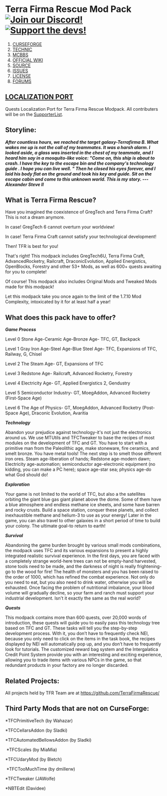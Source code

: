 # Terra Firma Rescue Mod Pack [![Join our Discord!](https://img.shields.io/badge/Discord-Join%20Us-blue)](https://discord.gg/BWn6E94) [![Support the devs!](https://img.shields.io/badge/Patreon-Support-orange.svg?style=flat-square)](https://www.patreon.com/TeamMoeg)

1. [CURSEFORGE](https://www.curseforge.com/minecraft/modpacks/terrafirma-rescue)
2. [TECHNIC](https://www.technicpack.net/modpack/terra-firma-rescue.1727928)
2. [MCBBS](https://www.mcbbs.net/thread-977365-1-1.html)
3. [OFFICIAL WIKI](https://wiki.teammoeg.com/)
4. [SOURCE](https://github.com/TerraFirmaRescue/TerraFirma-Rescue-Modpack)
5. [ISSUES](https://github.com/TerraFirmaRescue/TerraFirma-Rescue-Modpack/issues)
6. [LICENSE](https://github.com/TerraFirmaRescue/TerraFirma-Rescue-Modpack/blob/master/LICENSE)
7. [FORUMS](https://forum.teammoeg.com/)

## [LOCALIZATION PORT](https://github.com/TerraFirmaRescue/TFR-Localization)

Quests Localization Port for Terra Firma Rescue Modpack. All contributers will be on the [SupporterList](https://github.com/TerraFirmaRescue/TerraFirma-Rescue-Modpack/blob/master/supporterlist.txt).

## Storyline:

***After countless hours, we reached the target galaxy-Terrafirma B. What wakes me up is not the call of my teammates. It was a harsh alarm. I looked aside, a glass was inserted in the chest of my teammate, and I heard him say in a mosquito-like voice: "Come on, this ship is about to crash. I have the key to the escape bin and the company's technology guide . I hope you can live well. " Then he closed his eyes forever, and I laid his body flat on the ground and took his key and guide. Sit on the escape cabin and come to this unknown world. This is my story. --- Alexander Steve II***
 

## What is Terra Firma Rescue?

Have you imagined the coexistence of GregTech and Terra Firma Craft? This is not a dream anymore. 

In case! GregTech 6 cannot overturn your worldview!

In case! Terra Firma Craft cannot satisfy your technological development!

Then! TFR is best for you!

That's right! This modpack includes GregTech6U, Terra Firma Craft, AdvancedRocketry, Railcraft, DraconicEvolution, Applied Energistics, OpenBlocks, Forestry and other 53+ Mods, as well as 600+ quests awaiting for you to complete!

Of course! This modpack also includes Original Mods and Tweaked Mods made for this modpack!

Let this modpack take you once again to the limit of the 1.7.10 Mod Complexity, intoxicated by it for at least half a year!

## What does this pack have to offer?

***Game Process***

Level 0 Stone Age-Ceramic Age-Bronze Age- TFC, GT, Backpack

Level 1 Gray Iron Age-Steel Age-Blue Steel Age- TFC, Expansions of TFC, Railway, G, Chisel

Level 2 The Steam Age- GT, Expansions of TFC

Level 3 Redstone Age- Railcraft, Advanced Rocketry, Forestry

Level 4 Electricity Age- GT, Applied Energistics 2, Gendustry

Level 5 Semiconductor Industry- GT, MoegAddon, Advanced Rocketry (First-Space Age)

Level 6 The Age of Physics- GT, MoegAddon, Advanced Rocketry (Post-Space Age), Draconic Evolution, Avaritia

***Technology***

  Abandon your prejudice against technology-it's not just the electronics around us. We use MTUtils and TFCTweaker to base the recipes of most modules on the development of TFC and GT. You have to start with a primitive man from the Paleolithic age, make stoneware, fire ceramics, and smelt bronze. You have metal tools! The next step is to smelt those different iron ores. Steam age-liberation of hands; Redstone age-modern dawn; Electricity age-automation; semiconductor age-electronic equipment (no kidding, you can make a PC here); space age-star sea; physics age-do what God should do!
  
***Exploration***

  Your game is not limited to the world of TFC, but also a the satellites orbiting the giant blue gas giant planet above the dome. Some of them have a blue atmosphere and endless methane ice sheets, and some have barren and rocky crusts. Build a space station, conquer these planets, and collect inexhaustible methane and helium-3 to use as your energy! Later in the game, you can also travel to other galaxies in a short period of time to build your colony. The ultimate goal-to return to earth!
  
***Survival***

  Abandoning the game burden brought by various small mods combinations, the modpack uses TFC and its various expansions to present a highly integrated realistic survival experience. In the first days, you are faced with a completely strange world-here trees can not be empty-hand harvested, stone tools need to be made, and the darkness of night is really frightening-go to the wood for fire! The health of monsters and you has been raised to the order of 1000, which has refined the combat experience. Not only do you need to eat, but you also need to drink water, otherwise you will be exhausted. Once facing the problem of nutritional imbalance, your blood volume will gradually decline, so your farm and ranch must support your industrial development. Isn't it exactly the same as the real world? 
  
***Quests***

  This modpack contains more than 600 quests, over 20,000 words of introduction, these quests will guide you to easily pass this technology tree based on TFC and GT. These tasks will tell you the step-by-step development process. With it, you don’t have to frequently check NEI, because you only need to click on the items in the task book, the recipes displayed by NEI will automatically pop up, and you don’t have to frequently look for tutorials. The customized reward bag system and the Intergalatica Credit Point System provide you with an interesting and exciting experience, allowing you to trade items with various NPCs in the game, so that redundant products in your factory are no longer discarded.
  
## Related Projects:
All projects held by TFR Team are at https://github.com/TerraFirmaRescue/

## Third Party Mods that are not on CurseForge: 
*TFCPrimitiveTech (by Wahazar) 

*TFCCellarsAddon (by Sladki) 

*TFCAutomatedBellowsAddon (by Sladki)

 *TFCScales (by MiaMia) 

*TFCUdaryMod (by Bletch)

 *TFCTooMuchTime (by dmillerw)

*TFCTweaker (JAWolfe)

*NBTEdit (Davidee)


